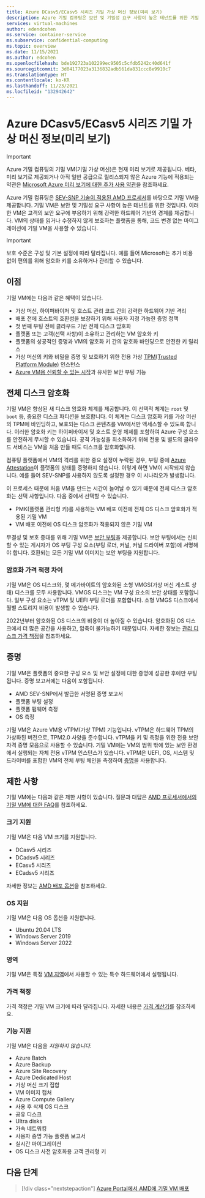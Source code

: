 ```yaml
---
title: Azure DCasv5/ECasv5 시리즈 기밀 가상 머신 정보(미리 보기)
description: Azure 기밀 컴퓨팅은 보안 및 기밀성 요구 사항이 높은 테넌트를 위한 기밀 VM(기밀 가상 머신)을 제공합니다.
services: virtual-machines
author: edendcohen
ms.service: container-service
ms.subservice: confidential-computing
ms.topic: overview
ms.date: 11/15/2021
ms.author: edcohen
ms.openlocfilehash: bde192723a102299ec9505c5cfdb5242c40d641f
ms.sourcegitcommit: 3d04177023a3136832adb561da831ccc8e9910c7
ms.translationtype: HT
ms.contentlocale: ko-KR
ms.lasthandoff: 11/23/2021
ms.locfileid: "132942642"
---
```

# <a name="about-azure-dcasv5ecasv5-series-confidential-virtual-machines-preview"></a>Azure DCasv5/ECasv5 시리즈 기밀 가상 머신 정보(미리 보기)

> [!IMPORTANT]
> Azure 기밀 컴퓨팅의 기밀 VM(기밀 가상 머신)은 현재 미리 보기로 제공됩니다.
> 베타, 미리 보기로 제공되거나 아직 일반 공급으로 릴리스되지 않은 Azure 기능에 적용되는 약관은 [Microsoft Azure 미리 보기에 대한 추가 사용 약관](https://azure.microsoft.com/support/legal/preview-supplemental-terms/)을 참조하세요.

Azure 기밀 컴퓨팅은 [SEV-SNP 기술이 적용된 AMD 프로세서](virtual-machine-solutions-amd.md)를 바탕으로 기밀 VM을 제공합니다. 기밀 VM은 보안 및 기밀성 요구 사항이 높은 테넌트를 위한 것입니다. 이러한 VM은 고객의 보안 요구에 부응하기 위해 강력한 하드웨어 기반의 경계를 제공합니다. VM의 상태를 읽거나 수정하지 않게 보호하는 플랫폼을 통해, 코드 변경 없는 마이그레이션에 기밀 VM을 사용할 수 있습니다.

> [!IMPORTANT]
> 보호 수준은 구성 및 기본 설정에 따라 달라집니다. 예를 들어 Microsoft는 추가 비용 없이 편의를 위해 암호화 키를 소유하거나 관리할 수 있습니다.

## <a name="benefits"></a>이점

기밀 VM에는 다음과 같은 혜택이 있습니다.

- 가상 머신, 하이퍼바이저 및 호스트 관리 코드 간의 강력한 하드웨어 기반 격리
- 배포 전에 호스트의 호환성을 보장하기 위해 사용자 지정 가능한 증명 정책
- 첫 번째 부팅 전에 클라우드 기반 전체 디스크 암호화
- 플랫폼 또는 고객(선택 사항)이 소유하고 관리하는 VM 암호화 키
- 플랫폼의 성공적인 증명과 VM의 암호화 키 간의 암호화 바인딩으로 안전한 키 릴리스
- 가상 머신의 키와 비밀을 증명 및 보호하기 위한 전용 가상 [TPM(Trusted Platform Module)](/windows/security/information-protection/tpm/trusted-platform-module-overview) 인스턴스
- [Azure VM용 신뢰할 수 있는 시작](../virtual-machines/trusted-launch.md)과 유사한 보안 부팅 기능

## <a name="full-disk-encryption"></a>전체 디스크 암호화

기밀 VM은 향상된 새 디스크 암호화 체계를 제공합니다. 이 선택적 체계는 `root` 및 `boot` 등, 중요한 디스크 파티션을 보호합니다. 이 체계는 디스크 암호화 키를 가상 머신의 TPM에 바인딩하고, 보호되는 디스크 콘텐츠를 VM에서만 액세스할 수 있도록 합니다. 이러한 암호화 키는 하이퍼바이저 및 호스트 운영 체제를 포함하여 Azure 구성 요소를 안전하게 무시할 수 있습니다. 공격 가능성을 최소화하기 위해 전용 및 별도의 클라우드 서비스는 VM을 처음 만들 때도 디스크를 암호화합니다.

컴퓨팅 플랫폼에서 VM의 격리를 위한 중요 설정이 누락된 경우, 부팅 중에 [Azure Attestation](https://azure.microsoft.com/services/azure-attestation/)이 플랫폼의 상태를 증명하지 않습니다. 이렇게 하면 VM이 시작되지 않습니다. 예를 들어 SEV-SNP를 사용하지 않도록 설정한 경우 이 시나리오가 발생합니다. 

이 프로세스 때문에 처음 VM을 만드는 시간이 늘어날 수 있기 때문에 전체 디스크 암호화는 선택 사항입니다. 다음 중에서 선택할 수 있습니다.

 - PMK(플랫폼 관리형 키)를 사용하는 VM 배포 이전에 전체 OS 디스크 암호화가 적용된 기밀 VM
 - VM 배포 이전에 OS 디스크 암호화가 적용되지 않은 기밀 VM

무결성 및 보호 증대를 위해 기밀 VM은 [보안 부팅](https://docs.microsoft.com/windows-hardware/design/device-experiences/oem-secure-boot)을 제공합니다. 보안 부팅에서는 신뢰할 수 있는 게시자가 OS 부팅 구성 요소(부팅 로더, 커널, 커널 드라이버 포함)에 서명해야 합니다. 호환되는 모든 기밀 VM 이미지는 보안 부팅을 지원합니다. 

### <a name="encryption-pricing-differences"></a>암호화 가격 책정 차이

기밀 VM은 OS 디스크와, 몇 메가바이트의 암호화된 소형 VMGS(가상 머신 게스트 상태) 디스크를 모두 사용합니다. VMGS 디스크는 VM 구성 요소의 보안 상태를 포함합니다. 일부 구성 요소는 vTPM 및 UEFI 부팅 로더를 포함합니다. 소형 VMGS 디스크에서 월별 스토리지 비용이 발생할 수 있습니다.

2022년부터 암호화된 OS 디스크의 비용이 더 높아질 수 있습니다. 암호화된 OS 디스크에서 더 많은 공간을 사용하고, 압축이 불가능하기 때문입니다. 자세한 정보는 [관리 디스크 가격 책정](https://azure.microsoft.com/pricing/details/managed-disks/)을 참조하세요.

## <a name="attestation"></a>증명

기밀 VM은 플랫폼의 중요한 구성 요소 및 보안 설정에 대한 증명에 성공한 후에만 부팅됩니다. 증명 보고서에는 다음이 포함됩니다.

- AMD SEV-SNP에서 발급한 서명된 증명 보고서
- 플랫폼 부팅 설정
- 플랫폼 펌웨어 측정
- OS 측정

기밀 VM은 Azure VM용 vTPM(가상 TPM) 기능입니다. vTPM은 하드웨어 TPM의 가상화된 버전으로, TPM2.0 사양을 준수합니다. vTPM을 키 및 측정을 위한 전용 보안 자격 증명 모음으로 사용할 수 있습니다. 기밀 VM에는 VM의 범위 밖에 있는 보안 환경에서 실행되는 자체 전용 vTPM 인스턴스가 있습니다. vTPM은 UEFI, OS, 시스템 및 드라이버를 포함한 VM의 전체 부팅 체인을 측정하여 [증명](https://docs.microsoft.com/windows/security/information-protection/tpm/tpm-fundamentals#measured-boot-with-support-for-attestation)을 사용합니다. 

## <a name="limitations"></a>제한 사항

기밀 VM에는 다음과 같은 제한 사항이 있습니다. 질문과 대답은 [AMD 프로세서에서의 기밀 VM에 대한 FAQ](./confidential-vm-faq-amd.yml)를 참조하세요.

### <a name="size-support"></a>크기 지원

기밀 VM은 다음 VM 크기를 지원합니다.

- DCasv5 시리즈
- DCadsv5 시리즈 
- ECasv5 시리즈
- ECadsv5 시리즈

 자세한 정보는 [AMD 배포 옵션](virtual-machine-solutions-amd.md)을 참조하세요.
### <a name="os-support"></a>OS 지원

기밀 VM은 다음 OS 옵션을 지원합니다.

- Ubuntu 20.04 LTS
- Windows Server 2019
- Windows Server 2022

### <a name="regions"></a>영역

기밀 VM은 특정 [VM 지역](https://azure.microsoft.com/global-infrastructure/services/?products=virtual-machines)에서 사용할 수 있는 특수 하드웨어에서 실행됩니다.
 
### <a name="pricing"></a>가격 책정

가격 책정은 기밀 VM 크기에 따라 달라집니다. 자세한 내용은 [가격 계산기](https://azure.microsoft.com/pricing/calculator/)를 참조하세요.

### <a name="feature-support"></a>기능 지원

기밀 VM은 다음을 *지원하지 않습니다*.

- Azure Batch
- Azure Backup
- Azure Site Recovery
- Azure Dedicated Host 
- 가상 머신 크기 집합
- VM 이미지 캡처
- Azure Compute Gallery
- 사용 후 삭제 OS 디스크
- 공유 디스크
- Ultra disks
- 가속 네트워킹
- 사용자 증명 가능 플랫폼 보고서
- 실시간 마이그레이션
- OS 디스크 사전 암호화용 고객 관리형 키

## <a name="next-steps"></a>다음 단계

> [!div class="nextstepaction"]
> [Azure Portal에서 AMD에 기밀 VM 배포](quick-create-confidential-vm-portal-amd.md)
